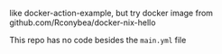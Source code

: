 like docker-action-example,  but try docker image from github.com/Rconybea/docker-nix-hello

This repo has no code besides the `main.yml` file


